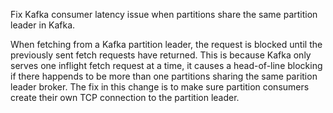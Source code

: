 Fix Kafka consumer latency issue when partitions share the same partition leader in Kafka.

When fetching from a Kafka partition leader, the request is blocked until the previously sent fetch requests have returned.
This is because Kafka only serves one inflight fetch request at a time, it causes a head-of-line blocking if there happends to be more than one partitions sharing the same parition leader broker.
The fix in this change is to make sure partition consumers create their own TCP connection to the partition leader.
